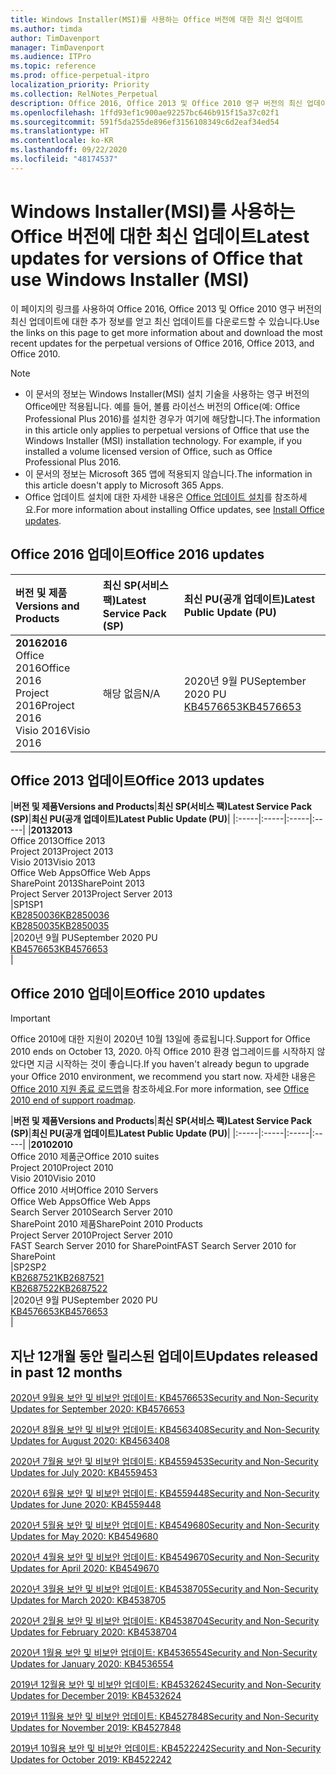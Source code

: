 ```yaml
---
title: Windows Installer(MSI)를 사용하는 Office 버전에 대한 최신 업데이트
ms.author: timda
author: TimDavenport
manager: TimDavenport
ms.audience: ITPro
ms.topic: reference
ms.prod: office-perpetual-itpro
localization_priority: Priority
ms.collection: RelNotes_Perpetual
description: Office 2016, Office 2013 및 Office 2010 영구 버전의 최신 업데이트 정보에 대한 링크를 IT 전문가에게 제공합니다.
ms.openlocfilehash: 1ffd93ef1c900ae92257bc646b915f15a37c02f1
ms.sourcegitcommit: 591f5da255de896ef3156108349c6d2eaf34ed54
ms.translationtype: HT
ms.contentlocale: ko-KR
ms.lasthandoff: 09/22/2020
ms.locfileid: "48174537"
---
```

# <a name="latest-updates-for-versions-of-office-that-use-windows-installer-msi"></a><span data-ttu-id="ab38f-103">Windows Installer(MSI)를 사용하는 Office 버전에 대한 최신 업데이트</span><span class="sxs-lookup"><span data-stu-id="ab38f-103">Latest updates for versions of Office that use Windows Installer (MSI)</span></span>

<span data-ttu-id="ab38f-104">이 페이지의 링크를 사용하여 Office 2016, Office 2013 및 Office 2010 영구 버전의 최신 업데이트에 대한 추가 정보를 얻고 최신 업데이트를 다운로드할 수 있습니다.</span><span class="sxs-lookup"><span data-stu-id="ab38f-104">Use the links on this page to get more information about and download the most recent updates for the perpetual versions of Office 2016, Office 2013, and Office 2010.</span></span>
  
 
> [!NOTE]
> - <span data-ttu-id="ab38f-p101">이 문서의 정보는 Windows Installer(MSI) 설치 기술을 사용하는 영구 버전의 Office에만 적용됩니다. 예를 들어, 볼륨 라이선스 버전의 Office(예: Office Professional Plus 2016)를 설치한 경우가 여기에 해당합니다.</span><span class="sxs-lookup"><span data-stu-id="ab38f-p101">The information in this article only applies to perpetual versions of Office that use the Windows Installer (MSI) installation technology. For example, if you installed a volume licensed version of Office, such as Office Professional Plus 2016.</span></span>
> - <span data-ttu-id="ab38f-107">이 문서의 정보는 Microsoft 365 앱에 적용되지 않습니다.</span><span class="sxs-lookup"><span data-stu-id="ab38f-107">The information in this article doesn't apply to Microsoft 365 Apps.</span></span>
> - <span data-ttu-id="ab38f-108">Office 업데이트 설치에 대한 자세한 내용은 [Office 업데이트 설치](https://support.office.com/article/2ab296f3-7f03-43a2-8e50-46de917611c5)를 참조하세요.</span><span class="sxs-lookup"><span data-stu-id="ab38f-108">For more information about installing Office updates, see [Install Office updates](https://support.office.com/article/2ab296f3-7f03-43a2-8e50-46de917611c5).</span></span> 


## <a name="office-2016-updates"></a><span data-ttu-id="ab38f-109">Office 2016 업데이트</span><span class="sxs-lookup"><span data-stu-id="ab38f-109">Office 2016 updates</span></span>

|<span data-ttu-id="ab38f-110">**버전 및 제품**</span><span class="sxs-lookup"><span data-stu-id="ab38f-110">**Versions and Products**</span></span>|<span data-ttu-id="ab38f-111">**최신 SP(서비스 팩)**</span><span class="sxs-lookup"><span data-stu-id="ab38f-111">**Latest Service Pack (SP)**</span></span>|<span data-ttu-id="ab38f-112">**최신 PU(공개 업데이트)**</span><span class="sxs-lookup"><span data-stu-id="ab38f-112">**Latest Public Update (PU)**</span></span>|
|:-----|:-----|:-----|
|<span data-ttu-id="ab38f-113">**2016**</span><span class="sxs-lookup"><span data-stu-id="ab38f-113">**2016**</span></span> <br/> <span data-ttu-id="ab38f-114">Office 2016</span><span class="sxs-lookup"><span data-stu-id="ab38f-114">Office 2016</span></span>  <br/> <span data-ttu-id="ab38f-115">Project 2016</span><span class="sxs-lookup"><span data-stu-id="ab38f-115">Project 2016</span></span>  <br/> <span data-ttu-id="ab38f-116">Visio 2016</span><span class="sxs-lookup"><span data-stu-id="ab38f-116">Visio 2016</span></span>  <br/> |<span data-ttu-id="ab38f-117">해당 없음</span><span class="sxs-lookup"><span data-stu-id="ab38f-117">N/A</span></span>  <br/> |<span data-ttu-id="ab38f-118">2020년 9월 PU</span><span class="sxs-lookup"><span data-stu-id="ab38f-118">September 2020 PU</span></span>  <br/> [<span data-ttu-id="ab38f-119">KB4576653</span><span class="sxs-lookup"><span data-stu-id="ab38f-119">KB4576653</span></span>](https://support.microsoft.com/help/4576653) <br/> |
   
## <a name="office-2013-updates"></a><span data-ttu-id="ab38f-120">Office 2013 업데이트</span><span class="sxs-lookup"><span data-stu-id="ab38f-120">Office 2013 updates</span></span>

|<span data-ttu-id="ab38f-121">**버전 및 제품**</span><span class="sxs-lookup"><span data-stu-id="ab38f-121">**Versions and Products**</span></span>|<span data-ttu-id="ab38f-122">**최신 SP(서비스 팩)**</span><span class="sxs-lookup"><span data-stu-id="ab38f-122">**Latest Service Pack (SP)**</span></span>|<span data-ttu-id="ab38f-123">**최신 PU(공개 업데이트)**</span><span class="sxs-lookup"><span data-stu-id="ab38f-123">**Latest Public Update (PU)**</span></span>|
|:-----|:-----|:-----|:-----|
|<span data-ttu-id="ab38f-124">**2013**</span><span class="sxs-lookup"><span data-stu-id="ab38f-124">**2013**</span></span> <br/> <span data-ttu-id="ab38f-125">Office 2013</span><span class="sxs-lookup"><span data-stu-id="ab38f-125">Office 2013</span></span>  <br/> <span data-ttu-id="ab38f-126">Project 2013</span><span class="sxs-lookup"><span data-stu-id="ab38f-126">Project 2013</span></span>  <br/> <span data-ttu-id="ab38f-127">Visio 2013</span><span class="sxs-lookup"><span data-stu-id="ab38f-127">Visio 2013</span></span>  <br/> <span data-ttu-id="ab38f-128">Office Web Apps</span><span class="sxs-lookup"><span data-stu-id="ab38f-128">Office Web Apps</span></span>  <br/> <span data-ttu-id="ab38f-129">SharePoint 2013</span><span class="sxs-lookup"><span data-stu-id="ab38f-129">SharePoint 2013</span></span>  <br/> <span data-ttu-id="ab38f-130">Project Server 2013</span><span class="sxs-lookup"><span data-stu-id="ab38f-130">Project Server 2013</span></span>  <br/> |<span data-ttu-id="ab38f-131">SP1</span><span class="sxs-lookup"><span data-stu-id="ab38f-131">SP1</span></span> <br/> [<span data-ttu-id="ab38f-132">KB2850036</span><span class="sxs-lookup"><span data-stu-id="ab38f-132">KB2850036</span></span>](https://support.microsoft.com/kb/2850036) <br/>[<span data-ttu-id="ab38f-133">KB2850035</span><span class="sxs-lookup"><span data-stu-id="ab38f-133">KB2850035</span></span>](https://support.microsoft.com/kb/2850035) <br/> |<span data-ttu-id="ab38f-134">2020년 9월 PU</span><span class="sxs-lookup"><span data-stu-id="ab38f-134">September 2020 PU</span></span>  <br/> [<span data-ttu-id="ab38f-135">KB4576653</span><span class="sxs-lookup"><span data-stu-id="ab38f-135">KB4576653</span></span>](https://support.microsoft.com/help/4576653) <br/> |
   
## <a name="office-2010-updates"></a><span data-ttu-id="ab38f-136">Office 2010 업데이트</span><span class="sxs-lookup"><span data-stu-id="ab38f-136">Office 2010 updates</span></span>
> [!IMPORTANT]
> <span data-ttu-id="ab38f-137">Office 2010에 대한 지원이 2020년 10월 13일에 종료됩니다.</span><span class="sxs-lookup"><span data-stu-id="ab38f-137">Support for Office 2010 ends on October 13, 2020.</span></span> <span data-ttu-id="ab38f-138">아직 Office 2010 환경 업그레이드를 시작하지 않았다면 지금 시작하는 것이 좋습니다.</span><span class="sxs-lookup"><span data-stu-id="ab38f-138">If you haven't already begun to upgrade your Office 2010 environment, we recommend you start now.</span></span> <span data-ttu-id="ab38f-139">자세한 내용은 [Office 2010 지원 종료 로드맵](https://docs.microsoft.com/DeployOffice/office-2010-end-support-roadmap)을 참조하세요.</span><span class="sxs-lookup"><span data-stu-id="ab38f-139">For more information, see [Office 2010 end of support roadmap](https://docs.microsoft.com/DeployOffice/office-2010-end-support-roadmap).</span></span> 

|<span data-ttu-id="ab38f-140">**버전 및 제품**</span><span class="sxs-lookup"><span data-stu-id="ab38f-140">**Versions and Products**</span></span>|<span data-ttu-id="ab38f-141">**최신 SP(서비스 팩)**</span><span class="sxs-lookup"><span data-stu-id="ab38f-141">**Latest Service Pack (SP)**</span></span>|<span data-ttu-id="ab38f-142">**최신 PU(공개 업데이트)**</span><span class="sxs-lookup"><span data-stu-id="ab38f-142">**Latest Public Update (PU)**</span></span>|
|:-----|:-----|:-----|:-----|
|<span data-ttu-id="ab38f-143">**2010**</span><span class="sxs-lookup"><span data-stu-id="ab38f-143">**2010**</span></span> <br/> <span data-ttu-id="ab38f-144">Office 2010 제품군</span><span class="sxs-lookup"><span data-stu-id="ab38f-144">Office 2010 suites</span></span>  <br/> <span data-ttu-id="ab38f-145">Project 2010</span><span class="sxs-lookup"><span data-stu-id="ab38f-145">Project 2010</span></span>  <br/> <span data-ttu-id="ab38f-146">Visio 2010</span><span class="sxs-lookup"><span data-stu-id="ab38f-146">Visio 2010</span></span>  <br/> <span data-ttu-id="ab38f-147">Office 2010 서버</span><span class="sxs-lookup"><span data-stu-id="ab38f-147">Office 2010 Servers</span></span>  <br/> <span data-ttu-id="ab38f-148">Office Web Apps</span><span class="sxs-lookup"><span data-stu-id="ab38f-148">Office Web Apps</span></span>  <br/> <span data-ttu-id="ab38f-149">Search Server 2010</span><span class="sxs-lookup"><span data-stu-id="ab38f-149">Search Server 2010</span></span>  <br/> <span data-ttu-id="ab38f-150">SharePoint 2010 제품</span><span class="sxs-lookup"><span data-stu-id="ab38f-150">SharePoint 2010 Products</span></span>  <br/> <span data-ttu-id="ab38f-151">Project Server 2010</span><span class="sxs-lookup"><span data-stu-id="ab38f-151">Project Server 2010</span></span>  <br/> <span data-ttu-id="ab38f-152">FAST Search Server 2010 for SharePoint</span><span class="sxs-lookup"><span data-stu-id="ab38f-152">FAST Search Server 2010 for SharePoint</span></span>  <br/> |<span data-ttu-id="ab38f-153">SP2</span><span class="sxs-lookup"><span data-stu-id="ab38f-153">SP2</span></span> <br/>[<span data-ttu-id="ab38f-154">KB2687521</span><span class="sxs-lookup"><span data-stu-id="ab38f-154">KB2687521</span></span>](https://support.microsoft.com/kb/2687521) <br/> [<span data-ttu-id="ab38f-155">KB2687522</span><span class="sxs-lookup"><span data-stu-id="ab38f-155">KB2687522</span></span>](https://support.microsoft.com/kb/2687522) <br/> |<span data-ttu-id="ab38f-156">2020년 9월 PU</span><span class="sxs-lookup"><span data-stu-id="ab38f-156">September 2020 PU</span></span>  <br/> [<span data-ttu-id="ab38f-157">KB4576653</span><span class="sxs-lookup"><span data-stu-id="ab38f-157">KB4576653</span></span>](https://support.microsoft.com/help/4576653) <br/>|
   

   
## <a name="updates-released-in-past-12-months"></a><span data-ttu-id="ab38f-158">지난 12개월 동안 릴리스된 업데이트</span><span class="sxs-lookup"><span data-stu-id="ab38f-158">Updates released in past 12 months</span></span>
[<span data-ttu-id="ab38f-159">2020년 9월용 보안 및 비보안 업데이트: KB4576653</span><span class="sxs-lookup"><span data-stu-id="ab38f-159">Security and Non-Security Updates for September 2020: KB4576653</span></span>](https://support.microsoft.com/help/4576653)

[<span data-ttu-id="ab38f-160">2020년 8월용 보안 및 비보안 업데이트: KB4563408</span><span class="sxs-lookup"><span data-stu-id="ab38f-160">Security and Non-Security Updates for August 2020: KB4563408</span></span>](https://support.microsoft.com/help/4563408)

[<span data-ttu-id="ab38f-161">2020년 7월용 보안 및 비보안 업데이트: KB4559453</span><span class="sxs-lookup"><span data-stu-id="ab38f-161">Security and Non-Security Updates for July 2020: KB4559453</span></span>](https://support.microsoft.com/help/4559453)

[<span data-ttu-id="ab38f-162">2020년 6월용 보안 및 비보안 업데이트: KB4559448</span><span class="sxs-lookup"><span data-stu-id="ab38f-162">Security and Non-Security Updates for June 2020: KB4559448</span></span>](https://support.microsoft.com/help/4559448)

[<span data-ttu-id="ab38f-163">2020년 5월용 보안 및 비보안 업데이트: KB4549680</span><span class="sxs-lookup"><span data-stu-id="ab38f-163">Security and Non-Security Updates for May 2020: KB4549680</span></span>](https://support.microsoft.com/help/4549680)

[<span data-ttu-id="ab38f-164">2020년 4월용 보안 및 비보안 업데이트: KB4549670</span><span class="sxs-lookup"><span data-stu-id="ab38f-164">Security and Non-Security Updates for April 2020: KB4549670</span></span>](https://support.microsoft.com/help/4549670)

[<span data-ttu-id="ab38f-165">2020년 3월용 보안 및 비보안 업데이트: KB4538705</span><span class="sxs-lookup"><span data-stu-id="ab38f-165">Security and Non-Security Updates for March 2020: KB4538705</span></span>](https://support.microsoft.com/help/4538705)

[<span data-ttu-id="ab38f-166">2020년 2월용 보안 및 비보안 업데이트: KB4538704</span><span class="sxs-lookup"><span data-stu-id="ab38f-166">Security and Non-Security Updates for February 2020: KB4538704</span></span>](https://support.microsoft.com/help/4538704)

[<span data-ttu-id="ab38f-167">2020년 1월용 보안 및 비보안 업데이트: KB4536554</span><span class="sxs-lookup"><span data-stu-id="ab38f-167">Security and Non-Security Updates for January 2020: KB4536554</span></span>](https://support.microsoft.com/help/4536554)

[<span data-ttu-id="ab38f-168">2019년 12월용 보안 및 비보안 업데이트: KB4532624</span><span class="sxs-lookup"><span data-stu-id="ab38f-168">Security and Non-Security Updates for December 2019: KB4532624</span></span>](https://support.microsoft.com/help/4532624)

[<span data-ttu-id="ab38f-169">2019년 11월용 보안 및 비보안 업데이트: KB4527848</span><span class="sxs-lookup"><span data-stu-id="ab38f-169">Security and Non-Security Updates for November 2019: KB4527848</span></span>](https://support.microsoft.com/help/4527848)

[<span data-ttu-id="ab38f-170">2019년 10월용 보안 및 비보안 업데이트: KB4522242</span><span class="sxs-lookup"><span data-stu-id="ab38f-170">Security and Non-Security Updates for October 2019: KB4522242</span></span>](https://support.microsoft.com/help/4522242)





</br>